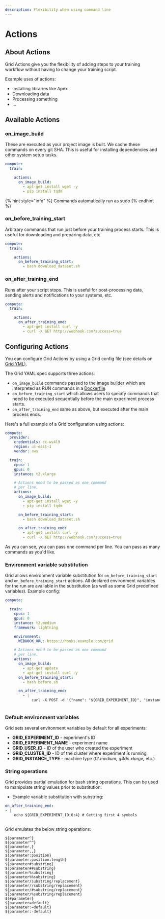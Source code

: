 ```yaml
---
description: Flexibility when using command line
---
```


# Actions

## About Actions

Grid Actions give you the flexibility of adding steps to your training workflow without having to change your training script.

Example uses of actions:

* Installing libraries like Apex
* Downloading data
* Processing something
* ...

## Available Actions

### on\_image\_build

These are executed as your project image is built. We cache these commands on every git SHA. This is useful for installing dependencies and other system setup tasks.

```yaml
compute:
  train:

    actions:
      on_image_build:
        - apt-get install wget -y
        - pip install tqdm
```

{% hint style="info" %}
Commands automatically run as sudo
{% endhint %}

### on\_before\_training\_start

Arbitrary commands that run just before your training process starts. This is useful for downloading and preparing data, etc.

```yaml
compute:
  train:

    actions:
      on_before_training_start:
        - bash download_dataset.sh
```

### on\_after\_training\_end

Runs after your script stops. This is useful for post-processing data, sending alerts and notifications to your systems, etc.

```yaml
compute:
  train:

    actions:
      on_after_training_end:
        - apt-get install curl -y
        - curl -X GET http://webhook.com?success=true
```

## Configuring Actions

You can configure Grid Actions by using a Grid config file \(see details on [Grid YML\)](../yaml-configs/).

The Grid YAML spec supports three actions:

* `on_image_build` commands passed to the image builder which are interpreted as RUN commands in a [Dockerfile](https://docs.docker.com/engine/reference/builder/).
* `on_before_training_start` which allows users to specify commands that need to be executed sequentially before the main experiment process starts.
* `on_after_training_end` same as above, but executed after the main process ends. 

Here's a full example of a Grid configuration using actions:

```yaml
compute:
  provider:
    credentials: cc-wv4l9
    region: us-east-1
    vendor: aws

  train:
    cpus: 1
    gpus: 0
    instance: t2.xlarge

    # Actions need to be passed as one command
    # per line.
    actions:
      on_image_build:
        - apt-get install wget -y
        - pip install tqdm

      on_before_training_start:
        - bash download_dataset.sh

      on_after_training_end:
        - apt-get install curl -y
        - curl -X GET http://webhook.com?success=true
```

As you can see, you can pass one command per line. You can pass as many commands as you'd like.

### Environment variable substitution

Grid allows environment variable substitution for `on_before_training_start` and `on_before_training_start` actions. All declared environment variables for the run are available in the substitution \(as well as some Grid predefined variables\). Example config:

```yaml
compute:

  train:
    cpus: 1
    gpus: 0
    instance: t2.medium
    framework: lightning

    environment:
      WEBHOOK_URL: https://hooks.example.com/grid

    # Actions need to be passed as one command
    # per line.
    actions:
      on_image_build:
        - apt-get update
        - apt-get install curl -y
      on_before_training_start:
        - bash before.sh

      on_after_training_end:        
        - |
            curl -X POST -d '{"name": "${GRID_EXPERIMENT_ID}", "instance_type": "${GRID_INSTANCE_TYPE}", "status": "status", "step": "after"}' ${WEBHOOK_URL}
            
```

### Default environment variables

Grid sets several environment variables by default for all experiments:

* **GRID\_EXPERIMENT\_ID** - experiment's ID
* **GRID\_EXPERIMENT\_NAME** - experiment name
* **GRID\_USER\_ID** - ID of the user who created the experiment
* **GRID\_CLUSTER\_ID** - ID of the cluster where experiment is running
* **GRID\_INSTANCE\_TYPE** - machine type \(_t2.medium,_ _g4dn.xlarge,_ etc.\)

### String operations

Grid provides partial emulation for bash string operations. This can be used to manipulate string values prior to substitution.

* Example variable substitution with substring:

```yaml
on_after_training_end:        
- |
    echo ${GRID_EXPERIMENT_ID:0:4} # Getting first 4 symbols
            
```

Grid emulates the below string operations:

```text
${parameter^}
${parameter^^}
${parameter,}
${parameter,,}
${parameter:position}
${parameter:position:length}
${parameter#substring}
${parameter##substring}
${parameter%substring}
${parameter%%substring}
${parameter/substring/replacement}
${parameter//substring/replacement}
${parameter/#substring/replacement}
${parameter/%substring/replacement}
${#parameter}
${parameter=default}
${parameter:=default}
${parameter:-default}
```

